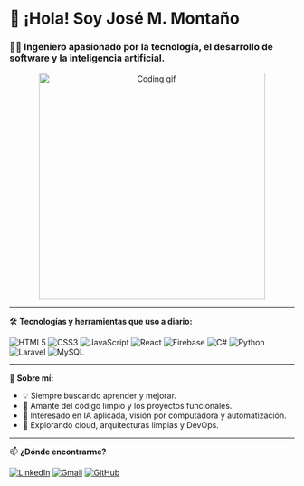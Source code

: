# 👋 ¡Hola! Soy José M. Montaño

### 👨‍💻 Ingeniero apasionado por la tecnología, el desarrollo de software y la inteligencia artificial.

<!-- Puedes reemplazar este enlace por un gif que te represente -->
<p align="center">
  <img src="[https://media.giphy.com/media/qgQUggAC3Pfv687qPC/giphy.gif](https://mir-s3-cdn-cf.behance.net/project_modules/hd/e7d2bd61228185.5a67a07360e75.gif)" width="400" alt="Coding gif" />
</p>

---

🛠️ **Tecnologías y herramientas que uso a diario:**

![HTML5](https://img.shields.io/badge/-HTML5-E34F26?logo=html5&logoColor=white&style=flat)
![CSS3](https://img.shields.io/badge/-CSS3-1572B6?logo=css3&logoColor=white&style=flat)
![JavaScript](https://img.shields.io/badge/-JavaScript-F7DF1E?logo=javascript&logoColor=black&style=flat)
![React](https://img.shields.io/badge/-React-61DAFB?logo=react&logoColor=black&style=flat)
![Firebase](https://img.shields.io/badge/-Firebase-FFCA28?logo=firebase&logoColor=black&style=flat)
![C#](https://img.shields.io/badge/-CSharp-239120?logo=c-sharp&logoColor=white&style=flat)
![Python](https://img.shields.io/badge/-Python-3776AB?logo=python&logoColor=white&style=flat)
![Laravel](https://img.shields.io/badge/-Laravel-F55247?logo=laravel&logoColor=white&style=flat)
![MySQL](https://img.shields.io/badge/-MySQL-4479A1?logo=mysql&logoColor=white&style=flat)

---

📌 **Sobre mí:**

- 💡 Siempre buscando aprender y mejorar.
- 🚀 Amante del código limpio y los proyectos funcionales.
- 🤖 Interesado en IA aplicada, visión por computadora y automatización.
- 🌱 Explorando cloud, arquitecturas limpias y DevOps.

---


📫 **¿Dónde encontrarme?**

[![LinkedIn](https://img.shields.io/badge/-LinkedIn-0A66C2?logo=linkedin&logoColor=white)](https://www.linkedin.com/in/josema-montano/)
[![Gmail](https://img.shields.io/badge/-Email-D14836?logo=gmail&logoColor=white)](mailto:josema.montano@gmail.com)
[![GitHub](https://img.shields.io/badge/-GitHub-181717?logo=github&logoColor=white)](https://github.com/Josema-montano)

